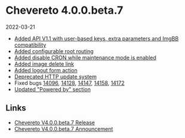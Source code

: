 # Chevereto 4.0.0.beta.7

2022-03-21

- [Added API V1.1 with user-based keys, extra parameters and ImgBB compatibility](https://chevereto.com/community/threads/chevereto-v4-0-0-beta-7.14164/post-70947)
- [Added configurable root routing](https://chevereto.com/community/threads/chevereto-v4-0-0-beta-7.14164/post-71011)
- [Added disable CRON while maintenance mode is enabled](https://chevereto.com/community/threads/chevereto-v4-0-0-beta-7.14164/post-70923)
- [Added image delete link](https://chevereto.com/community/threads/chevereto-v4-0-0-beta-7.14164/post-70989)
- [Added logout form action](https://chevereto.com/community/threads/chevereto-v4-0-0-beta-7.14164/post-70981)
- [Deprecated HTTP update system](https://chevereto.com/community/threads/chevereto-v4-0-0-beta-7.14164/post-70924)
- Fixed bugs [14096](https://chevereto.com/community/threads/14096), [14128](https://chevereto.com/community/threads/14128), [14147](https://chevereto.com/community/threads/14147), [14158](https://chevereto.com/community/threads/14158), [14172](https://chevereto.com/community/threads/14172)
- [Updated "Powered by" section](https://chevereto.com/community/threads/chevereto-v4-0-0-beta-7.14164/post-71019)

## Links

- [Chevereto V4.0.0.beta.7 Release](https://chevereto.com/community/threads/chevereto-v4-0-0-beta-7.14184/)
- [Chevereto V4.0.0.beta.7 Announcement](https://chevereto.com/community/threads/chevereto-v4-0-0-beta-7.14164/)
